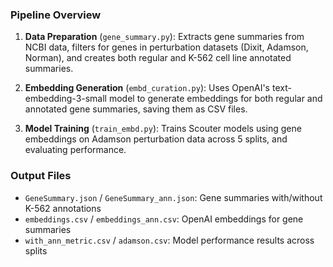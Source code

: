 ### Pipeline Overview

1. **Data Preparation** (`gene_summary.py`): Extracts gene summaries from NCBI data, filters for genes in perturbation datasets (Dixit, Adamson, Norman), and creates both regular and K-562 cell line annotated summaries.

2. **Embedding Generation** (`embd_curation.py`): Uses OpenAI's text-embedding-3-small model to generate embeddings for both regular and annotated gene summaries, saving them as CSV files.

3. **Model Training** (`train_embd.py`): Trains Scouter models using gene embeddings on Adamson perturbation data across 5 splits, and evaluating performance.

### Output Files

- `GeneSummary.json` / `GeneSummary_ann.json`: Gene summaries with/without K-562 annotations
- `embeddings.csv` / `embeddings_ann.csv`: OpenAI embeddings for gene summaries
- `with_ann_metric.csv` / `adamson.csv`: Model performance results across splits
